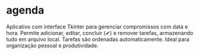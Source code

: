 # agenda
Aplicativo com interface Tkinter para gerenciar compromissos com data e hora. Permite adicionar, editar, concluir (✔) e remover tarefas, armazenando tudo em arquivo local. Tarefas são ordenadas automaticamente. Ideal para organização pessoal e produtividade.
